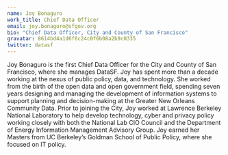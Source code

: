 ```yaml
---
name: Joy Bonaguro
work_title: Chief Data Officer
email: joy.bonaguro@sfgov.org
bio: "Chief Data Officer, City and County of San Francisco"
gravatar: 8614bd4a1d6f6c24c0f6b08a2b9c0335
twitter: datasf
---
```

Joy Bonaguro is the first Chief Data Officer for the City and County of San Francisco, where she manages DataSF. Joy has spent more than a decade working at the nexus of public policy, data, and technology. She worked from the birth of the open data and open government field, spending seven years designing and managing the development of information systems to support planning and decision-making at the Greater New Orleans Community Data. Prior to joining the City, Joy worked at Lawrence Berkeley National Laboratory to help develop technology, cyber and privacy policy working closely with both the National Lab CIO Council and the Department of Energy Information Management Advisory Group. Joy earned her Masters from UC Berkeley’s Goldman School of Public Policy, where she focused on IT policy.
